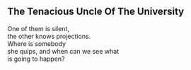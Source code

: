 The Tenacious Uncle Of The University
-------------------------------------
One of them is silent,  
the other knows projections.  
Where is somebody  
she quips, and when can we see what  
is going to happen?  
